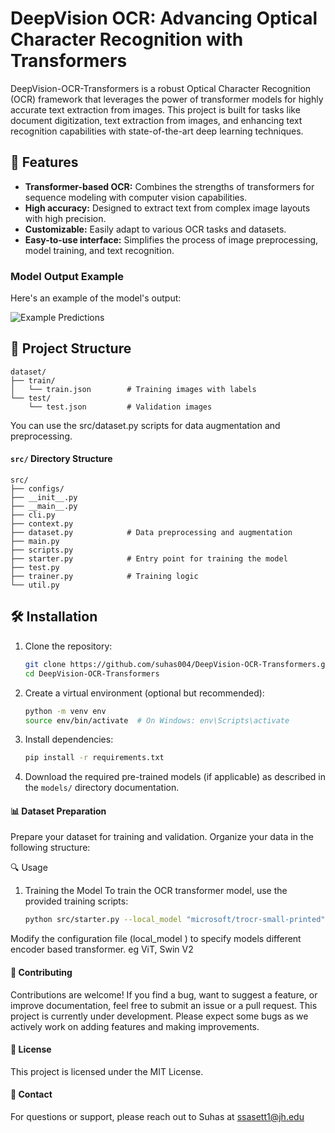 # DeepVision OCR: Advancing Optical Character Recognition with Transformers

DeepVision-OCR-Transformers is a robust Optical Character Recognition (OCR) framework that leverages the power of transformer models for highly accurate text extraction from images. This project is built for tasks like document digitization, text extraction from images, and enhancing text recognition capabilities with state-of-the-art deep learning techniques.

## 🚀 Features

- **Transformer-based OCR:** Combines the strengths of transformers for sequence modeling with computer vision capabilities.
- **High accuracy:** Designed to extract text from complex image layouts with high precision.
- **Customizable:** Easily adapt to various OCR tasks and datasets.
- **Easy-to-use interface:** Simplifies the process of image preprocessing, model training, and text recognition.

### Model Output Example

Here's an example of the model's output:

![Example Predictions](images/example-predictions.png)

## 📂 Project Structure
```
dataset/
├── train/
│   └── train.json        # Training images with labels
└── test/
    └── test.json         # Validation images
```
    
You can use the src/dataset.py scripts for data augmentation and preprocessing.

#### `src/` Directory Structure

```
src/
├── configs/
├── __init__.py
├── __main__.py
├── cli.py
├── context.py
├── dataset.py            # Data preprocessing and augmentation
├── main.py
├── scripts.py
├── starter.py            # Entry point for training the model
├── test.py
├── trainer.py            # Training logic
└── util.py
```

## 🛠️ Installation

1. Clone the repository:

    ```bash
    git clone https://github.com/suhas004/DeepVision-OCR-Transformers.git
    cd DeepVision-OCR-Transformers
    ```

2. Create a virtual environment (optional but recommended):

    ```bash
    python -m venv env
    source env/bin/activate  # On Windows: env\Scripts\activate
    ```

3. Install dependencies:

    ```bash
    pip install -r requirements.txt
    ```

4. Download the required pre-trained models (if applicable) as described in the `models/` directory documentation.


#### 📊 Dataset Preparation
Prepare your dataset for training and validation. Organize your data in the following structure:


🔍 Usage
1. Training the Model
To train the OCR transformer model, use the provided training scripts:

    ```bash
   python src/starter.py --local_model "microsoft/trocr-small-printed"
    ```
Modify the configuration file (local_model ) to specify models different encoder based transformer. eg ViT, Swin V2 


#### 🤝 Contributing
Contributions are welcome! If you find a bug, want to suggest a feature, or improve documentation, feel free to submit an issue or a pull request.
This project is currently under development. Please expect some bugs as we actively work on adding features and making improvements.  

#### 📜 License
This project is licensed under the MIT License.

#### 💬 Contact
For questions or support, please reach out to Suhas at ssasett1@jh.edu
